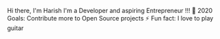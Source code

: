 Hi there, I'm Harish 
I'm a  Developer and aspiring Entrepreneur !!!
🥅 2020 Goals: Contribute more to Open Source projects
⚡ Fun fact: I love to play guitar 

